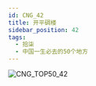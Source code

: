 ```yaml
---
id: CNG_42
title: 开平碉楼
sidebar_position: 42
tags:
  - 拾柒
  - 中国一生必去的50个地方
---
```

![CNG_TOP50_42](/img/love/CNG_TOP50/42.png)
